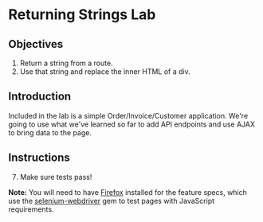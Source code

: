 # Returning Strings Lab

## Objectives

  1. Return a string from a route.
  2. Use that string and replace the inner HTML of a div.

## Introduction

Included in the lab is a simple Order/Invoice/Customer application.
We're going to use what we've learned so far to add API endpoints and
use AJAX to bring data to the page.

## Instructions

<!-- 1. Add a product `description` and an `inventory` count to the `Product`
   model. -->
<!-- 2. Create an index page for all products that displays name and a truncated description, but not inventory. -->
<!-- 3. Create the new product page so you can add new products, otherwise the rest of this might be kind of underwhelming! -->
<!-- 4. Add a route and action that gets just a product description as a
   plain string. -->
<!-- 5. Add another route and action that checks if inventory is available.
   This route should return just `"true"` or `"false"` as strings. -->
<!-- 6. Add a "More Info" button to each product that, when clicked, fetches
   the description and the inventory and displays the result. If there
is inventory available, display "Available" and if there isn't, display
"Sold Out". -->
7. Make sure tests pass!

**Note:** You will need to have [Firefox](https://www.mozilla.org/en-US/firefox/new/) installed for the feature specs, which use the [selenium-webdriver](https://github.com/SeleniumHQ/selenium/tree/master/rb) gem to test pages with JavaScript requirements.
